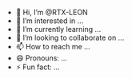 - 👋 Hi, I’m @RTX-LEON
- 👀 I’m interested in ...
- 🌱 I’m currently learning ...
- 💞️ I’m looking to collaborate on ...
- 📫 How to reach me ...
- 😄 Pronouns: ...
- ⚡ Fun fact: ...

<!---
RTX-LEON/RTX-LEON is a ✨ special ✨ repository because its `README.md` (this file) appears on your GitHub profile.
You can click the Preview link to take a look at your changes.
--->
